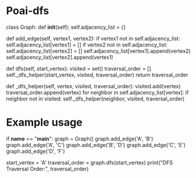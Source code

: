 # Poai-dfs
class Graph:
    def __init__(self):
        self.adjacency_list = {}

  def add_edge(self, vertex1, vertex2):
        if vertex1 not in self.adjacency_list:
            self.adjacency_list[vertex1] = []
        if vertex2 not in self.adjacency_list:
            self.adjacency_list[vertex2] = []
        self.adjacency_list[vertex1].append(vertex2)
        self.adjacency_list[vertex2].append(vertex1)

   def dfs(self, start_vertex):
        visited = set()
        traversal_order = []
        self._dfs_helper(start_vertex, visited, traversal_order)
        return traversal_order

   def _dfs_helper(self, vertex, visited, traversal_order):
        visited.add(vertex)
        traversal_order.append(vertex)
        for neighbor in self.adjacency_list[vertex]:
            if neighbor not in visited:
                self._dfs_helper(neighbor, visited, traversal_order)


# Example usage
if __name__ == "__main__":
    graph = Graph()
    graph.add_edge('A', 'B')
    graph.add_edge('A', 'C')
    graph.add_edge('B', 'D')
    graph.add_edge('C', 'E')
    graph.add_edge('D', 'F')

  start_vertex = 'A'
    traversal_order = graph.dfs(start_vertex)
    print("DFS Traversal Order:", traversal_order)
